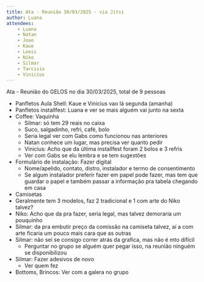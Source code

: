```yaml
---
title: Ata - Reunião 30/03/2025 - via Jitsi
author: Luana
attendees:
    - Luana
    - Natan
    - Joao
    - Kaue
    - Loois
    - Niko
    - Silmar
    - Tarcisio
    - Vinicius
---
```


Ata - Reunião do GELOS no dia 30/03/2025, total de 9 pessoas

- Panfletos Aula Shell: Kaue e Vinicius vao lá segunda (amanha)
- Panfletos installfest: Luana e ver se mais alguém vai junto na sexta
- Coffee: Vaquinha
  - Silmar: só tem 29 reais no caixa
  - Suco, salgadinho, refri, café, bolo
  - Seria legal ver com Gabs como funcionou nas anteriores
  - Natan conhece um lugar, mas precisa ver quanto pedir
  - Vinicius: Acho que da última installfest foram 2 bolos e 3 refris
  - Ver com Gabs se elu lembra e se tem sugestões
- Formulário de instalação: Fazer digital
  - Nome/apelido, contato, distro, instalador e termo de consentimento
  - Se algum instalador preferir fazer em papel pode fazer, mas tem que guardar o papel e também passar a informação pra tabela chegando em casa
- Camisetas
 - Geralmente tem 3 modelos, faz 2 tradicional e 1 com arte do Niko talvez?
  - Niko: Acho que da pra fazer, seria legal, mas talvez demoraria um pouquinho
  - Silmar: da pra embutir preço da comissão na camiseta talvez, aí a com arte ficaria um pouco mais cara que as outras
  - Silmar: não sei se consigo correr atrás da grafica, mas não é mto difícil
    - Perguntar no grupo se alguém quer pegar isso, na reunião ninguém se disponibilizou
- Silmar: Fazer adesivos de novo
  - Ver quem fez
- Bottoms, Brincos: Ver com a galera no grupo
